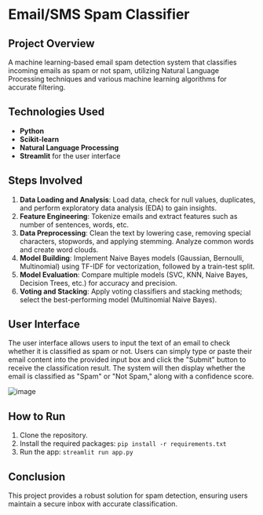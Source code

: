 # Email/SMS Spam Classifier

## Project Overview
A machine learning-based email spam detection system that classifies incoming emails as spam or not spam, utilizing Natural Language Processing techniques and various machine learning algorithms for accurate filtering.

## Technologies Used
- **Python**
- **Scikit-learn**
- **Natural Language Processing**
- **Streamlit** for the user interface

## Steps Involved
1. **Data Loading and Analysis**: Load data, check for null values, duplicates, and perform exploratory data analysis (EDA) to gain insights.
2. **Feature Engineering**: Tokenize emails and extract features such as number of sentences, words, etc.
3. **Data Preprocessing**: Clean the text by lowering case, removing special characters, stopwords, and applying stemming. Analyze common words and create word clouds.
4. **Model Building**: Implement Naive Bayes models (Gaussian, Bernoulli, Multinomial) using TF-IDF for vectorization, followed by a train-test split.
5. **Model Evaluation**: Compare multiple models (SVC, KNN, Naive Bayes, Decision Trees, etc.) for accuracy and precision.
6. **Voting and Stacking**: Apply voting classifiers and stacking methods; select the best-performing model (Multinomial Naive Bayes).

## User Interface

The user interface allows users to input the text of an email to check whether it is classified as spam or not. Users can simply type or paste their email content into the provided input box and click the "Submit" button to receive the classification result. The system will then display whether the email is classified as "Spam" or "Not Spam," along with a confidence score.

![image](https://github.com/user-attachments/assets/49a0b858-2c17-4af7-a4ce-5f53bf250c64)



## How to Run
1. Clone the repository.
2. Install the required packages: `pip install -r requirements.txt`
3. Run the app: `streamlit run app.py`

## Conclusion
This project provides a robust solution for spam detection, ensuring users maintain a secure inbox with accurate classification.

